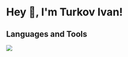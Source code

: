 # Hey 👋, I'm Turkov Ivan!

## Languages and Tools

<img src="https://cdn.jsdelivr.net/gh/devicons/devicon@latest/icons/javascript/javascript-original.svg" />
